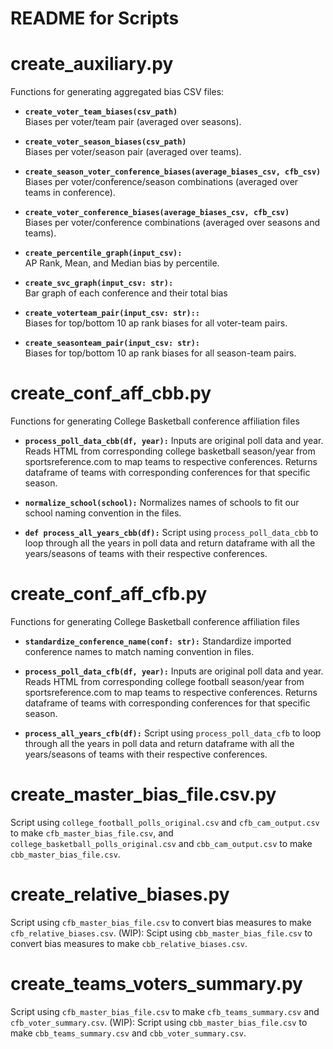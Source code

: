 # README for Scripts

# create_auxiliary.py

Functions for generating aggregated bias CSV files:

- **`create_voter_team_biases(csv_path)`**  
   Biases per voter/team pair (averaged over seasons).

- **`create_voter_season_biases(csv_path)`**  
   Biases per voter/season pair (averaged over teams).

- **`create_season_voter_conference_biases(average_biases_csv, cfb_csv)`**  
   Biases per voter/conference/season combinations (averaged over teams in conference).

- **`create_voter_conference_biases(average_biases_csv, cfb_csv)`**  
   Biases per voter/conference combinations (averaged over seasons and teams).

- **`create_percentile_graph(input_csv):`**  
   AP Rank, Mean, and Median bias by percentile. 

- **`create_svc_graph(input_csv: str):`**  
   Bar graph of each conference and their total bias
   
- **`create_voterteam_pair(input_csv: str)::`**  
   Biases for top/bottom 10 ap rank biases for all voter-team pairs.

- **`create_seasonteam_pair(input_csv: str):`**  
   Biases for top/bottom 10 ap rank biases for all season-team pairs.

# create_conf_aff_cbb.py

Functions for generating College Basketball conference affiliation files

- **`process_poll_data_cbb(df, year):`**
   Inputs are original poll data and year. Reads HTML from corresponding college basketball season/year from sportsreference.com to map teams to respective conferences. Returns dataframe of teams with corresponding conferences for that specific season.

- **`normalize_school(school):`**
   Normalizes names of schools to fit our school naming convention in the files.

- **`def process_all_years_cbb(df):`**
   Script using `process_poll_data_cbb` to loop through all the years in poll data and return dataframe with all the years/seasons of teams with their respective conferences.

# create_conf_aff_cfb.py

Functions for generating College Basketball conference affiliation files

- **`standardize_conference_name(conf: str):`**
   Standardize imported conference names to match naming convention in files.

- **`process_poll_data_cfb(df, year):`**
   Inputs are original poll data and year. Reads HTML from corresponding college football season/year from sportsreference.com to map teams to respective conferences. Returns dataframe of teams with corresponding conferences for that specific season.

- **`process_all_years_cfb(df):`**
   Script using `process_poll_data_cfb` to loop through all the years in poll data and return dataframe with all the years/seasons of teams with their respective conferences.

# create_master_bias_file.csv.py

Script using `college_football_polls_original.csv` and `cfb_cam_output.csv` to make `cfb_master_bias_file.csv`, and `college_basketball_polls_original.csv` and `cbb_cam_output.csv` to make `cbb_master_bias_file.csv`.

# create_relative_biases.py

Script using `cfb_master_bias_file.csv` to convert bias measures to make `cfb_relative_biases.csv`. (WIP): Scipt using `cbb_master_bias_file.csv` to convert bias measures to make `cbb_relative_biases.csv`.

# create_teams_voters_summary.py

Script using `cfb_master_bias_file.csv` to make `cfb_teams_summary.csv` and `cfb_voter_summary.csv`. (WIP): Script using `cbb_master_bias_file.csv` to make `cbb_teams_summary.csv` and `cbb_voter_summary.csv`. 

